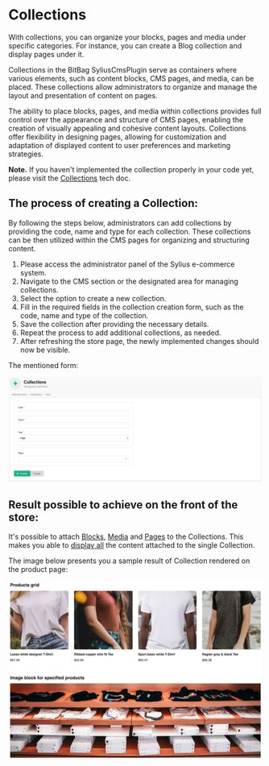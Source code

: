 # Collections

With collections, you can organize your blocks, pages and media under specific categories.
For instance, you can create a Blog collection and display pages under it.

Collections in the BitBag SyliusCmsPlugin serve as containers where various elements, such as content blocks, CMS pages,
and media, can be placed. These collections allow administrators to organize and manage the layout and presentation of content on pages.

The ability to place blocks, pages, and media within collections provides full control over the appearance and structure of CMS pages,
enabling the creation of visually appealing and cohesive content layouts. Collections offer flexibility in designing pages,
allowing for customization and adaptation of displayed content to user preferences and marketing strategies.

**Note.** If you haven't implemented the collection properly in your code yet, please visit the [Collections](collections.md) tech doc.

## The process of creating a Collection:

By following the steps below, administrators can add collections by providing the code, name and type for each collection. 
These collections can be then utilized within the CMS pages for organizing and structuring content.

1. Please access the administrator panel of the Sylius e-commerce system.
2. Navigate to the CMS section or the designated area for managing collections.
3. Select the option to create a new collection.
4. Fill in the required fields in the collection creation form, such as the code, name and type of the collection.
5. Save the collection after providing the necessary details.
6. Repeat the process to add additional collections, as needed.
7. After refreshing the store page, the newly implemented changes should now be visible.

The mentioned form:

![Screenshot showing content management config in admin](collections_create_cms.png)

## Result possible to achieve on the front of the store:

It's possible to attach [Blocks](use_case_blocks.md), [Media](use_case_media.md) and [Pages](use_case_pages.md) to the Collections. This makes you able to [display all](collections.md) the content attached to the single Collection.

The image below presents you a sample result of Collection rendered on the product page:

![Screenshot showing content management config in admin](collections_cms_result.png)


